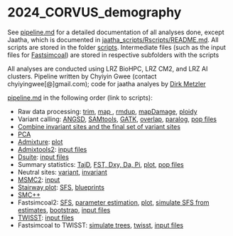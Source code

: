 # 2024_CORVUS_demography

See [pipeline.md](./pipeline.md) for a detailed documentation of all analyses done, except Jaatha, which is documented in [jaatha_scripts/Rscripts/README.md](./jaatha_scripts/Rscripts/README.md). 
All scripts are stored in the folder [scripts](./scripts/). Intermediate files (such as the input files for [Fastsimcoal](./scripts/fastsimcoal/)) are stored in respective subfolders with the scripts

All analyses are conducted using LRZ BioHPC, LRZ CM2, and LRZ AI clusters. Pipeline written by Chyiyin Gwee (contact chyiyingwee[@]gmail.com); code for jaatha analyes by [Dirk Metzler](https://github.com/DirkMetzler)

[pipeline.md](./pipeline.md) in the following order (link to scripts):

* Raw data processing: [trim](./scripts/1.1.1_rawreads_pro.sh), [map ](./scripts/1.2.1_map.sh), [rmdup](./scripts/1.3.1_markdup.sh), [mapDamage](./scripts/1.3.2_mapdamage.sh), [ploidy](./scripts/1.3.4_ploidy.sh)
* Variant calling: [ANGSD](./scripts/1.4.1_angsdrecal.sh), [SAMtools](./scripts/samtools), [GATK](./scripts/1.4.3_GATKrawHap.sh), [overlap](./scripts/1.4.5_overlap.sh), [paralog](./scripts/1.4.5_paralogs.sh), [pop files](./scripts/05.1_recal/) 
* [Combine invariant sites and the final set of variant sites](./scripts/1.4.5_gvcf_combineinvariant.sh)
* [PCA](./scripts/pca.R)
* [Admixture](./scripts/1.5.1_admixture.sh): [plot](./scripts/admixtureplot.R)
* [Admixtools2](./scripts/1.5.3_admixtools.sh): [input files](./scripts/06_results/admixtools/)
* [Dsuite](./scripts/1.5.4_dsuite.sh):  [input files](./scripts/06_results/dsuite/)
* Summary statistics: [TajD](./scripts/1.5.5_summarystats.sh), [FST, Dxy, Da, Pi](./scripts/1.5.6_fst.sh), [plot](./scripts/cmplot.R), [pop files](./scripts/06_results/sumstats/)
* Neutral sites: [variant](./scripts/1.6.1_neutral.sh), [invariant](./scripts/1.6.1_neutral_invariantsites.sh)
* [MSMC2](./scripts/2.1.2_msmc_ind.sh): [input](./scripts/2.1.1_SNPable.sh)
* [Stairway plot](./scripts/2.2.2_stairway_rescaled.sh): [SFS](./scripts/2.2.1_1dsfs.sh), [blueprints](./scripts/stairway/)
* [SMC++](./scripts/2.3.1_smcpp_neuperpopvcf.sh)
* Fastsimcoal2: [SFS](./scripts/1.6.3_easySFS_folded.sh), [parameter estimation](./scripts/1.6.3_fastsimcoal_folded.sh), [plot](./scripts/1.6.4_plot.sh), [simulate SFS from estimates](./scripts/1.6.4_modelfit_folded.sh), [bootstrap](./scripts/1.6.5_simparabs_folded.sh), [input files](./scripts/fastsimcoal/4Pop)
* [TWISST](./scripts/1.5.7_twisst.sh): [input files](./scripts/06_results/twisst/)
* Fastsimcoal to TWISST: [simulate trees](./scripts/1.6.6_fastsimcoalTwisst.sh), [twisst](./scripts/1.6.6_twisstsim.sh), [input files](./scripts/fastsimcoal/4Pop/cor1_cor2to3_cnx1to3_cnx6_50ind_folded_all_nochr18/fastsimcoal2/twisst/)
